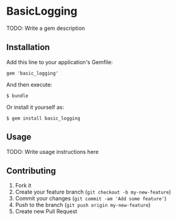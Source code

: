 # BasicLogging

TODO: Write a gem description

## Installation

Add this line to your application's Gemfile:

    gem 'basic_logging'

And then execute:

    $ bundle

Or install it yourself as:

    $ gem install basic_logging

## Usage

TODO: Write usage instructions here

## Contributing

1. Fork it
2. Create your feature branch (`git checkout -b my-new-feature`)
3. Commit your changes (`git commit -am 'Add some feature'`)
4. Push to the branch (`git push origin my-new-feature`)
5. Create new Pull Request
